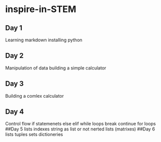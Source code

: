 # inspire-in-STEM
## Day 1
Learning markdown
installing python
## Day 2
Manipulation of data
building a simple calculator
## Day 3
Building a comlex calculator
## Day 4
Control flow
if statemenets
else elif
while loops
break continue
for loops
##Day 5
lists
  indexes
  string as list or not
  nerted lists (matrixes)
##Day 6
lists
tuples
sets
dictioneries
